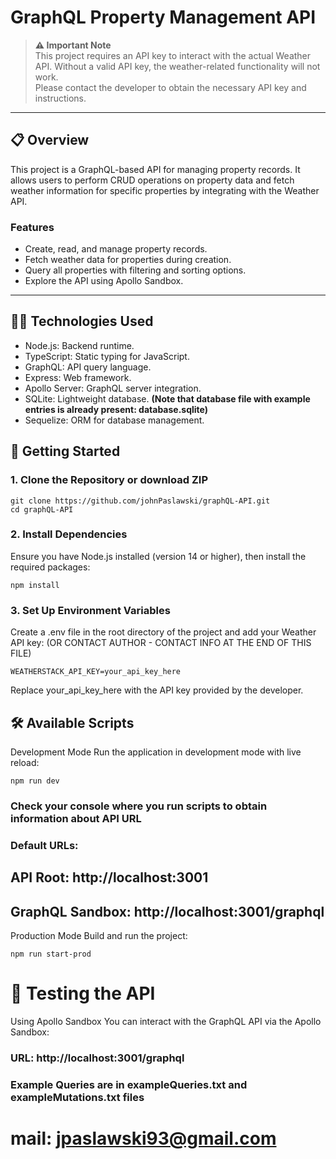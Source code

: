 # GraphQL Property Management API

> **:warning: Important Note**  
> This project requires an API key to interact with the actual Weather API. Without a valid API key, the weather-related functionality will not work.  
> Please contact the developer to obtain the necessary API key and instructions.

---

## 📋 Overview

This project is a GraphQL-based API for managing property records. It allows users to perform CRUD operations on property data and fetch weather information for specific properties by integrating with the Weather API.

### Features
- Create, read, and manage property records.
- Fetch weather data for properties during creation.
- Query all properties with filtering and sorting options.
- Explore the API using Apollo Sandbox.

---

## 🧑‍💻 Technologies Used
- Node.js: Backend runtime.
- TypeScript: Static typing for JavaScript.
- GraphQL: API query language.
- Express: Web framework.
- Apollo Server: GraphQL server integration.
- SQLite: Lightweight database. **(Note that database file with example entries is already present: database.sqlite)**
- Sequelize: ORM for database management.

## 🚀 Getting Started

### 1. Clone the Repository or download ZIP

```
git clone https://github.com/johnPaslawski/graphQL-API.git
cd graphQL-API
```

### 2. Install Dependencies
Ensure you have Node.js installed (version 14 or higher), then install the required packages:
```
npm install
```

### 3. Set Up Environment Variables
Create a .env file in the root directory of the project and add your Weather API key:
(OR CONTACT AUTHOR - CONTACT INFO AT THE END OF THIS FILE)
```
WEATHERSTACK_API_KEY=your_api_key_here
```
Replace your_api_key_here with the API key provided by the developer.

## 🛠️ Available Scripts
Development Mode
Run the application in development mode with live reload:
```
npm run dev
```
### Check your console where you run scripts to obtain information about API URL

### Default URLs:
## API Root: http://localhost:3001
## GraphQL Sandbox: http://localhost:3001/graphql

Production Mode
Build and run the project:
```
npm run start-prod
```

# 🧪 Testing the API
Using Apollo Sandbox
You can interact with the GraphQL API via the Apollo Sandbox:

### URL: http://localhost:3001/graphql
### Example Queries are in exampleQueries.txt and exampleMutations.txt files

# mail: jpaslawski93@gmail.com
